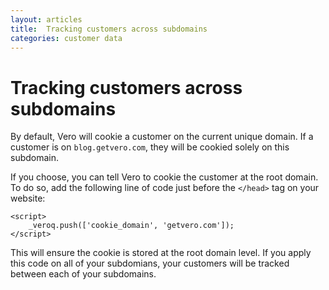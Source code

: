 ```yaml
---
layout: articles
title:  Tracking customers across subdomains
categories: customer data
---
```


# Tracking customers across subdomains

By default, Vero will cookie a customer on the current unique domain. If a customer is on `blog.getvero.com`, they will be cookied solely on this subdomain.

If you choose, you can tell Vero to cookie the customer at the root domain. To do so, add the following line of code just before the `</head>` tag on your website:

    <script>
        _veroq.push(['cookie_domain', 'getvero.com']);
    </script>

This will ensure the cookie is stored at the root domain level. If you apply this code on all of your subdomians, your customers will be tracked between each of your subdomains.
